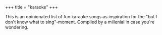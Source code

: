 +++
title = "karaoke"
+++

This is an opinionated list of fun karaoke songs as inspiration for the "but I don't know what to sing"-moment. Compiled by a millenial in case you're wondering.
